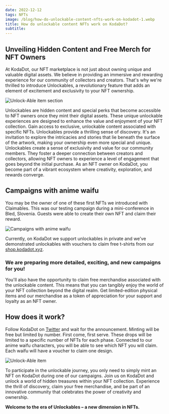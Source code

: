 ```yaml
---
date: 2022-12-12
tags: NFTs
image: /blog/how-do-unlockable-content-nfts-work-on-kodadot-1.webp
title: How do unlockable content NFTs work on KodaDot?
subtitle: 
---
```


## Unveiling Hidden Content and Free Merch for NFT Owners

At KodaDot, our NFT marketplace is not just about owning unique and valuable digital assets. We believe in providing an immersive and rewarding experience for our community of collectors and creators. That's why we're thrilled to introduce Unlockables, a revolutionary feature that adds an element of excitement and exclusivity to your NFT ownership.

<img src="/blog/how-do-unlockable-content-nfts-work-on-kodadot-2.webp" alt="Unlock-Able item section" />

Unlockables are hidden content and special perks that become accessible to NFT owners once they mint their digital assets. These unique unlockable experiences are designed to enhance the value and enjoyment of your NFT collection.
Gain access to exclusive, unlockable content associated with specific NFTs. Unlockables provide a thrilling sense of discovery. It's an invitation to explore the intricacies and stories that lie beneath the surface of the artwork, making your ownership even more special and unique.
Unlockables create a sense of exclusivity and value for our community members. They foster a deeper connection between creators and collectors, allowing NFT owners to experience a level of engagement that goes beyond the initial purchase. As an NFT owner on KodaDot, you become part of a vibrant ecosystem where creativity, exploration, and rewards converge.

## Campaigns with anime waifu

You may be the owner of one of these first NFTs we introduced with Claimables. This was our testing campaign during a mini-conference in Bled, Slovenia. Guests were able to create their own NFT and claim their reward.

<img src="/blog/how-do-unlockable-content-nfts-work-on-kodadot-3.webp" alt="Campaigns with anime waifu" />

Currently, on KodaDot we support unlockables in private and we've demonstrated unlockables with vouchers to claim free t-shirts from our [shop.kodadot.xyz](shop.kodadot.xyz)</a>.

### We are preparing more detailed, exciting, and new campaigns for you!

You'll also have the opportunity to claim free merchandise associated with the unlockable content. This means that you can tangibly enjoy the world of your NFT collection beyond the digital realm. Get limited-edition physical items and our merchandise as a token of appreciation for your support and loyalty as an NFT owner.

## How does it work?

Follow KodaDot on [Twitter](https://twitter.com/KodaDot) and wait for the announcement. Minting will be free but limited by number. First come, first serve. These drops will be limited to a specific number of NFTs for each phase. Connected to our anime waifu characters, you will be able to see which NFT you will claim. Each waifu will have a voucher to claim one design.

<img src="/blog/how-do-unlockable-content-nfts-work-on-kodadot-4.webp" alt="Unlock-Able item" />

To participate in the unlockable journey, you only need to simply mint an NFT on KodaDot during one of our campaigns.
Join us on KodaDot and unlock a world of hidden treasures within your NFT collection. Experience the thrill of discovery, claim your free merchandise, and be part of an innovative community that celebrates the power of creativity and ownership.

__Welcome to the era of Unlockables – a new dimension in NFTs.__